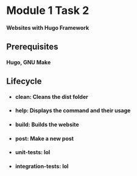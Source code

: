# Module 1 Task 2
#### Websites with Hugo Framework

## Prerequisites
#### Hugo, GNU Make

## Lifecycle

- #### clean: Cleans the dist folder 
- #### help: Displays the command and their usage
- #### build: Builds the website
- #### post: Make a new post
- #### unit-tests: lol
- #### integration-tests: lol

